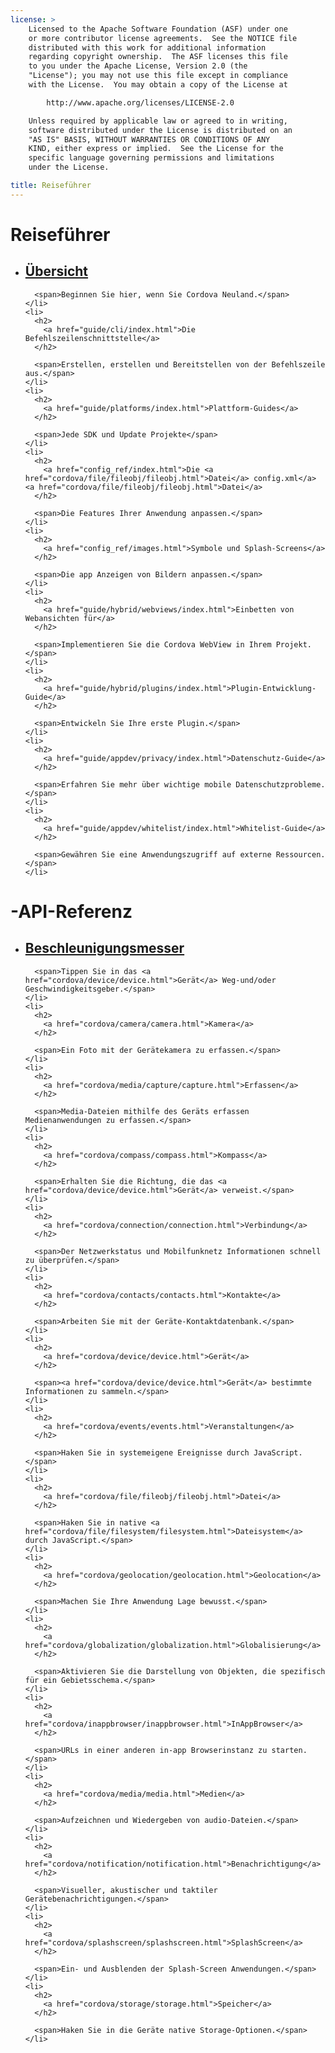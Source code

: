 ```yaml
---
license: >
    Licensed to the Apache Software Foundation (ASF) under one
    or more contributor license agreements.  See the NOTICE file
    distributed with this work for additional information
    regarding copyright ownership.  The ASF licenses this file
    to you under the Apache License, Version 2.0 (the
    "License"); you may not use this file except in compliance
    with the License.  You may obtain a copy of the License at

        http://www.apache.org/licenses/LICENSE-2.0

    Unless required by applicable law or agreed to in writing,
    software distributed under the License is distributed on an
    "AS IS" BASIS, WITHOUT WARRANTIES OR CONDITIONS OF ANY
    KIND, either express or implied.  See the License for the
    specific language governing permissions and limitations
    under the License.

title: Reiseführer
---
```


<div id="home">
  <h1>
    Reiseführer
  </h1>

  <ul>
    <li>
      <h2>
        <a href="guide/overview/index.html">Übersicht</a>
      </h2>

      <span>Beginnen Sie hier, wenn Sie Cordova Neuland.</span>
    </li>
    <li>
      <h2>
        <a href="guide/cli/index.html">Die Befehlszeilenschnittstelle</a>
      </h2>

      <span>Erstellen, erstellen und Bereitstellen von der Befehlszeile aus.</span>
    </li>
    <li>
      <h2>
        <a href="guide/platforms/index.html">Plattform-Guides</a>
      </h2>

      <span>Jede SDK und Update Projekte</span>
    </li>
    <li>
      <h2>
        <a href="config_ref/index.html">Die <a href="cordova/file/fileobj/fileobj.html">Datei</a> config.xml</a> <a href="cordova/file/fileobj/fileobj.html">Datei</a>
      </h2>

      <span>Die Features Ihrer Anwendung anpassen.</span>
    </li>
    <li>
      <h2>
        <a href="config_ref/images.html">Symbole und Splash-Screens</a>
      </h2>

      <span>Die app Anzeigen von Bildern anpassen.</span>
    </li>
    <li>
      <h2>
        <a href="guide/hybrid/webviews/index.html">Einbetten von Webansichten für</a>
      </h2>

      <span>Implementieren Sie die Cordova WebView in Ihrem Projekt.</span>
    </li>
    <li>
      <h2>
        <a href="guide/hybrid/plugins/index.html">Plugin-Entwicklung-Guide</a>
      </h2>

      <span>Entwickeln Sie Ihre erste Plugin.</span>
    </li>
    <li>
      <h2>
        <a href="guide/appdev/privacy/index.html">Datenschutz-Guide</a>
      </h2>

      <span>Erfahren Sie mehr über wichtige mobile Datenschutzprobleme.</span>
    </li>
    <li>
      <h2>
        <a href="guide/appdev/whitelist/index.html">Whitelist-Guide</a>
      </h2>

      <span>Gewähren Sie eine Anwendungszugriff auf externe Ressourcen.</span>
    </li>
  </ul>

  <h1>
    -API-Referenz
  </h1>

  <ul>
    <li>
      <h2>
        <a href="cordova/accelerometer/accelerometer.html">Beschleunigungsmesser</a>
      </h2>

      <span>Tippen Sie in das <a href="cordova/device/device.html">Gerät</a> Weg-und/oder Geschwindigkeitsgeber.</span>
    </li>
    <li>
      <h2>
        <a href="cordova/camera/camera.html">Kamera</a>
      </h2>

      <span>Ein Foto mit der Gerätekamera zu erfassen.</span>
    </li>
    <li>
      <h2>
        <a href="cordova/media/capture/capture.html">Erfassen</a>
      </h2>

      <span>Media-Dateien mithilfe des Geräts erfassen Medienanwendungen zu erfassen.</span>
    </li>
    <li>
      <h2>
        <a href="cordova/compass/compass.html">Kompass</a>
      </h2>

      <span>Erhalten Sie die Richtung, die das <a href="cordova/device/device.html">Gerät</a> verweist.</span>
    </li>
    <li>
      <h2>
        <a href="cordova/connection/connection.html">Verbindung</a>
      </h2>

      <span>Der Netzwerkstatus und Mobilfunknetz Informationen schnell zu überprüfen.</span>
    </li>
    <li>
      <h2>
        <a href="cordova/contacts/contacts.html">Kontakte</a>
      </h2>

      <span>Arbeiten Sie mit der Geräte-Kontaktdatenbank.</span>
    </li>
    <li>
      <h2>
        <a href="cordova/device/device.html">Gerät</a>
      </h2>

      <span><a href="cordova/device/device.html">Gerät</a> bestimmte Informationen zu sammeln.</span>
    </li>
    <li>
      <h2>
        <a href="cordova/events/events.html">Veranstaltungen</a>
      </h2>

      <span>Haken Sie in systemeigene Ereignisse durch JavaScript.</span>
    </li>
    <li>
      <h2>
        <a href="cordova/file/fileobj/fileobj.html">Datei</a>
      </h2>

      <span>Haken Sie in native <a href="cordova/file/filesystem/filesystem.html">Dateisystem</a> durch JavaScript.</span>
    </li>
    <li>
      <h2>
        <a href="cordova/geolocation/geolocation.html">Geolocation</a>
      </h2>

      <span>Machen Sie Ihre Anwendung Lage bewusst.</span>
    </li>
    <li>
      <h2>
        <a href="cordova/globalization/globalization.html">Globalisierung</a>
      </h2>

      <span>Aktivieren Sie die Darstellung von Objekten, die spezifisch für ein Gebietsschema.</span>
    </li>
    <li>
      <h2>
        <a href="cordova/inappbrowser/inappbrowser.html">InAppBrowser</a>
      </h2>

      <span>URLs in einer anderen in-app Browserinstanz zu starten.</span>
    </li>
    <li>
      <h2>
        <a href="cordova/media/media.html">Medien</a>
      </h2>

      <span>Aufzeichnen und Wiedergeben von audio-Dateien.</span>
    </li>
    <li>
      <h2>
        <a href="cordova/notification/notification.html">Benachrichtigung</a>
      </h2>

      <span>Visueller, akustischer und taktiler Gerätebenachrichtigungen.</span>
    </li>
    <li>
      <h2>
        <a href="cordova/splashscreen/splashscreen.html">SplashScreen</a>
      </h2>

      <span>Ein- und Ausblenden der Splash-Screen Anwendungen.</span>
    </li>
    <li>
      <h2>
        <a href="cordova/storage/storage.html">Speicher</a>
      </h2>

      <span>Haken Sie in die Geräte native Storage-Optionen.</span>
    </li>
  </ul>
</div>

